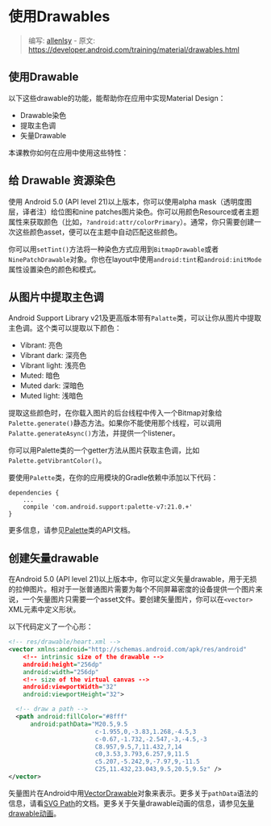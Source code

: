 # 使用Drawables

> 编写: [allenlsy](https://github.com/allenlsy) - 原文: <https://developer.android.com/training/material/drawables.html>

## 使用Drawable

以下这些drawable的功能，能帮助你在应用中实现Material Design：

* Drawable染色
* 提取主色调
* 矢量Drawable

本课教你如何在应用中使用这些特性：

## 给 Drawable 资源染色

使用 Android 5.0 (API level 21)以上版本，你可以使用alpha mask（透明度图层，译者注）给位图和nine patches图片染色。你可以用颜色Resource或者主题属性来获取颜色（比如，`?android:attr/colorPrimary`）。通常，你只需要创建一次这些颜色asset，便可以在主题中自动匹配这些颜色。

你可以用`setTint()`方法将一种染色方式应用到`BitmapDrawable`或者`NinePatchDrawable`对象。你也在layout中使用`android:tint`和`android:initMode`属性设置染色的颜色和模式。

## 从图片中提取主色调

Android Support Library v21及更高版本带有`Palatte`类，可以让你从图片中提取主色调。这个类可以提取以下颜色：

* Vibrant: 亮色
* Vibrant dark: 深亮色
* Vibrant light: 浅亮色
* Muted: 暗色
* Muted dark: 深暗色
* Muted light: 浅暗色

提取这些颜色时，在你载入图片的后台线程中传入一个Bitmap对象给`Palette.generate()`静态方法。如果你不能使用那个线程，可以调用`Palatte.generateAsync()`方法，并提供一个listener。

你可以用Palette类的一个getter方法从图片获取主色调，比如`Palette.getVibrantColor()`。

要使用`Palette`类，在你的应用模块的Gradle依赖中添加以下代码：

```
dependencies {
    ...
    compile 'com.android.support:palette-v7:21.0.+'
}
```

更多信息，请参见[Palette](http://developer.android.com/reference/android/support/v7/graphics/Palette.html)类的API文档。

## 创建矢量drawable

在Android 5.0 (API level 21)以上版本中，你可以定义矢量drawable，用于无损的拉伸图片。相对于一张普通图片需要为每个不同屏幕密度的设备提供一个图片来说，一个矢量图片只需要一个asset文件。要创建矢量图片，你可以在`<vector>` XML元素中定义形状。

以下代码定义了一个心形：

```xml
<!-- res/drawable/heart.xml -->
<vector xmlns:android="http://schemas.android.com/apk/res/android"
    <!-- intrinsic size of the drawable -->
    android:height="256dp"
    android:width="256dp"
    <!-- size of the virtual canvas -->
    android:viewportWidth="32"
    android:viewportHeight="32">

  <!-- draw a path -->
  <path android:fillColor="#8fff"
      android:pathData="M20.5,9.5
                        c-1.955,0,-3.83,1.268,-4.5,3
                        c-0.67,-1.732,-2.547,-3,-4.5,-3
                        C8.957,9.5,7,11.432,7,14
                        c0,3.53,3.793,6.257,9,11.5
                        c5.207,-5.242,9,-7.97,9,-11.5
                        C25,11.432,23.043,9.5,20.5,9.5z" />
</vector>
```

矢量图片在Android中用[VectorDrawable](http://developer.android.com/reference/android/graphics/drawable/VectorDrawable.html)对象来表示。更多关于`pathData`语法的信息，请看[SVG Path](http://www.w3.org/TR/SVG11/paths.html#PathData)的文档。更多关于矢量drawable动画的信息，请参见[矢量drawable动画](https://developer.android.com/training/material/animations.html#AnimVector)。

